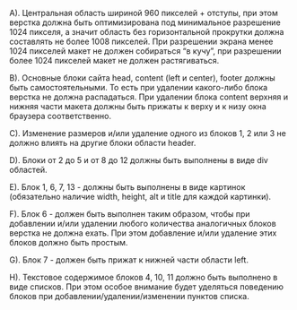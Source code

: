 A). Центральная область шириной 960 пикселей + отступы, при этом верстка должна быть оптимизирована
 под минимальное разрешение 1024 пикселя, а значит область без горизонтальной прокрутки должна составлять
  не более 1008 пикселей. При разрешении экрана менее 1024 пикселей макет не должен собираться “в кучу”, при разрешении более 1024 
  пикселей макет не должен растягиваться.

B). Основные блоки сайта head, content (left и center), footer должны быть самостоятельными. То есть
 при удалении какого-либо блока верстка не должна распадаться. При удалении блока content верхняя и нижняя
  части макета должны быть прижаты к верху и к низу окна браузера соответственно.

C). Изменение размеров и/или удаление одного из блоков 1, 2 или 3 не должно влиять на другие блоки области header.

D). Блоки от 2 до 5 и от 8 до 12 должны быть выполнены в виде div областей.

E). Блок 1, 6, 7, 13 - должны быть выполнены в виде картинок
 (обязательно наличие width, height, alt и title для каждой картинки).

F). Блок 6 - должен быть выполнен таким образом, чтобы при добавлении и/или удалении
 любого количества аналогичных блоков верстка не должна ехать. При этом добавление и/или удаление
  этих блоков должно быть простым.

G). Блок 7 - должен быть прижат к нижней части области left.

H). Текстовое содержимое блоков 4, 10, 11 должно быть выполнено в виде списков.
 При этом особое внимание будет уделяться поведению блоков при добавлении/удалении/изменении пунктов списка.